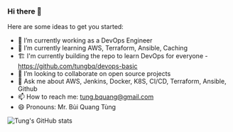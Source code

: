### Hi there 👋

Here are some ideas to get you started:

- 🔭 I’m currently working as a DevOps Engineer
- 🌱 I’m currently learning AWS, Terraform, Ansible, Caching
- 🏗️ I'm currently building the repo to learn DevOps for everyone - https://github.com/tungbq/devops-basic
- 👯 I’m looking to collaborate on open source projects
- 💬 Ask me about AWS, Jenkins, Docker, K8S, CI/CD, Terraform, Ansible, Github
- 📫 How to reach me: tung.bquang@gmail.com
- 😄 Pronouns: Mr. Bùi Quang Tùng

![Tung's GitHub stats](https://github-readme-stats.vercel.app/api?username=tungbq&count_private=true&theme=tokyonight&show_icons=true)
<!-- [![GitHub Streak](https://streak-stats.demolab.com?user=tungbq&theme=dark)](https://git.io/streak-stats)
 -->

